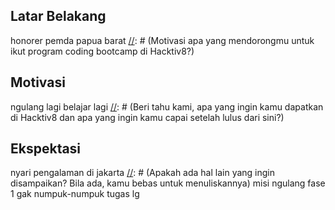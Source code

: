 [//]: # (Ceritakan sedikit tentang latar belakangmu seperti pendidikan terakhir atau pekerjaan sebelumnya)
## Latar Belakang
honorer pemda papua barat
[//]: # (Motivasi apa yang mendorongmu untuk ikut program coding bootcamp di Hacktiv8?)
## Motivasi
ngulang lagi belajar lagi
[//]: # (Beri tahu kami, apa yang ingin kamu dapatkan di Hacktiv8 dan apa yang ingin kamu capai setelah lulus dari sini?)
## Ekspektasi
nyari pengalaman di jakarta
[//]: # (Apakah ada hal lain yang ingin disampaikan? Bila ada, kamu bebas untuk menuliskannya)
misi ngulang fase 1 gak numpuk-numpuk tugas lg
